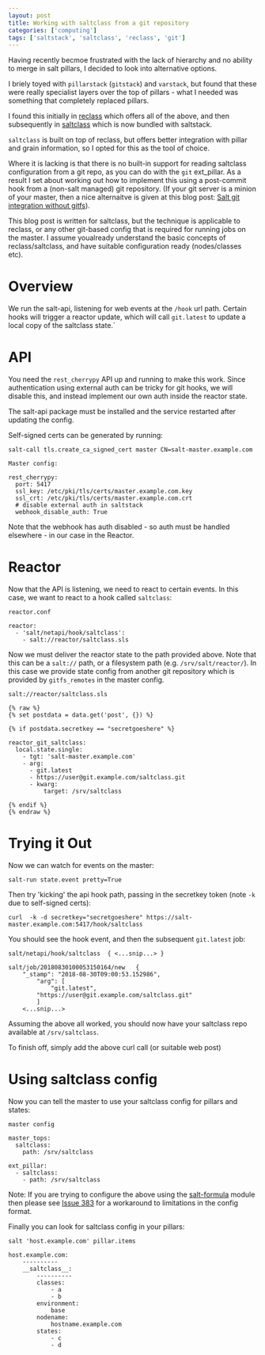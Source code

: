 ```yaml
---
layout: post
title: Working with saltclass from a git repository
categories: ['computing']
tags: ['saltstack', 'saltclass', 'reclass', 'git']
---
```


Having recently becmoe frustrated with the lack of hierarchy and no ability to merge in salt pillars, I decided to look into alternative options.

I briely toyed with `pillarstack` (`gitstack`) and `varstack`, but found that these were really specialist layers over the top of pillars - what I needed was something that completely replaced pillars.

I found this initially in [reclass](http://reclass.pantsfullofunix.net/ "Reclass") which offers all of the above, and then subsequently in [saltclass](https://git.mauras.ch/salt/saltclass "saltclass") which is now bundled with saltstack.

`saltclass` is built on top of reclass, but offers better integration with pillar and grain information, so I opted for this as the tool of choice.

Where it is lacking is that there is no built-in support for reading saltclass configuration from a git repo, as you can do with the `git` ext_pillar.  As a result I set about working out how to implement this using a post-commit hook from a (non-salt managed) git repository. (If your git server is a minion of your master, then a nice alternaitve is given at this blog post: [Salt git integration without gitfs](https://clinta.github.io/salt-git-nogitfs/)).

This blog post is written for saltclass, but the technique is applicable to reclass, or any other git-based config that is required for running jobs on the master. I assume youalready understand the basic concepts of reclass/saltclass, and have suitable configuration ready (nodes/classes etc).

# Overview

We run the salt-api, listening for web events at the `/hook` url path. Certain hooks will trigger a reactor update, which will call `git.latest` to update a local copy of the saltclass state.`

# API

You need the `rest_cherrypy` API up and running to make this work. Since authentication using external auth can be tricky for git hooks, we will disable this, and instead implement our own auth inside the reactor state.

The salt-api package must be installed and the service restarted after updating the config.

Self-signed certs can be generated by running:

```
salt-call tls.create_ca_signed_cert master CN=salt-master.example.com
```

`Master config:`

```
rest_cherrypy:
  port: 5417
  ssl_key: /etc/pki/tls/certs/master.example.com.key
  ssl_crt: /etc/pki/tls/certs/master.example.com.crt
  # disable external auth in saltstack
  webhook_disable_auth: True
```

Note that the webhook has auth disabled - so auth must be handled elsewhere - in our case in the Reactor.


# Reactor

Now that the API is listening, we need to react to certain events. In this case, we want to react to a hook called `saltclass`:

`reactor.conf`

```
reactor:
  - 'salt/netapi/hook/saltclass':
    - salt://reactor/saltclass.sls
```

Now we must deliver the reactor state to the path provided above. Note that this can be a `salt://` path, or a filesystem path (e.g. `/srv/salt/reactor/`). In this case we provide state config from another git repository which is provided by `gitfs_remotes` in the master config.

`salt://reactor/saltclass.sls`

```
{% raw %}
{% set postdata = data.get('post', {}) %}

{% if postdata.secretkey == "secretgoeshere" %}

reactor_git_saltclass:
  local.state.single:
    - tgt: 'salt-master.example.com'
    - arg:
      - git.latest
      - https://user@git.example.com/saltclass.git
      - kwarg:
          target: /srv/saltclass

{% endif %}
{% endraw %}
```

# Trying it Out

Now we can watch for events on the master:

```
salt-run state.event pretty=True
```

Then try 'kicking' the api hook path, passing in the secretkey token (note `-k` due to self-signed certs):

```
curl  -k -d secretkey="secretgoeshere" https://salt-master.example.com:5417/hook/saltclass
```

You should see the hook event, and then the subsequent `git.latest` job:

```
salt/netapi/hook/saltclass	{ <...snip...> }

salt/job/20180830100053150164/new	{
    "_stamp": "2018-08-30T09:00:53.152986",
        "arg": [
	        "git.latest",
		"https://user@git.example.com/saltclass.git"
        ]
	<...snip...>
```

Assuming the above all worked, you should now have your saltclass repo available at `/srv/saltclass`.

To finish off, simply add the above curl call (or suitable web post)

# Using saltclass config

Now you can tell the master to use your saltclass config for pillars and states:

`master config`

```
master_tops:
  saltclass:
    path: /srv/saltclass

ext_pillar:
  - saltclass:
    - path: /srv/saltclass
```

Note: If you are trying to configure the above using the [salt-formula](https://github.com/saltstack-formulas/salt-formula) module then please see [Issue 383](https://github.com/saltstack-formulas/salt-formula/issues/383) for a workaround to limitations in the config format.

Finally you can look for saltclass config in your pillars:

```
salt 'host.example.com' pillar.items

host.example.com:
    ----------
    __saltclass__:
        ----------
        classes:
            - a
            - b
        environment:
            base
        nodename:
            hostname.example.com
        states:
            - c
            - d

```

